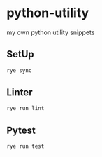 # python-utility

my own python utility snippets

## SetUp

```bash
rye sync
```

## Linter

```bash
rye run lint
```

## Pytest

```bash
rye run test
```
